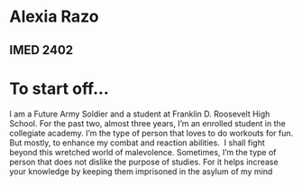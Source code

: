 # Alexia Razo

## IMED 2402

# To start off...

I am a Future Army Soldier and a student at Franklin D. Roosevelt High School. For the past two, almost three years, I’m an enrolled student in the collegiate academy. I’m the type of person that loves to do workouts for fun. But mostly, to enhance my combat and reaction abilities.  I shall fight beyond this wretched world of malevolence. Sometimes, I’m the type of person that does not dislike the purpose of studies. For it helps increase your knowledge by keeping them imprisoned in the asylum of my mind
